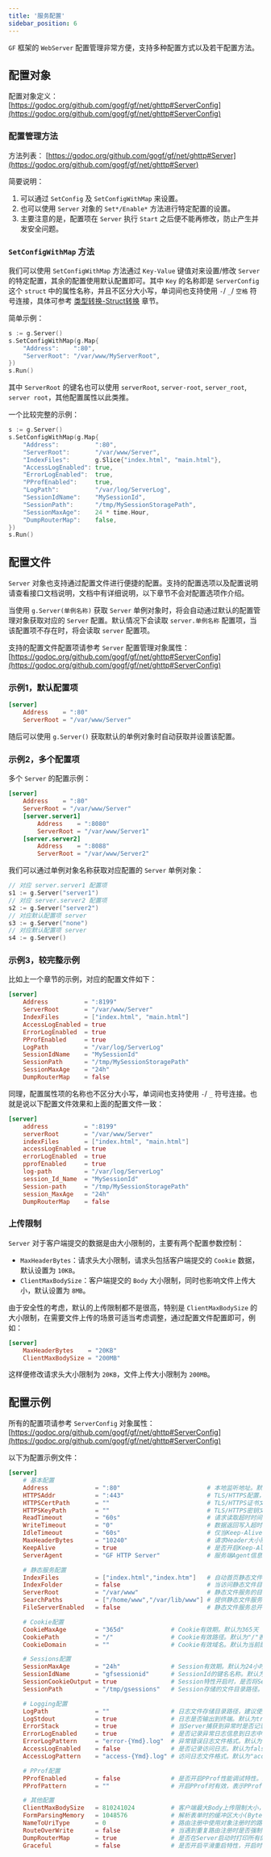 ```yaml
---
title: '服务配置'
sidebar_position: 6
---
```


`GF` 框架的 `WebServer` 配置管理非常方便，支持多种配置方式以及若干配置方法。

## 配置对象

配置对象定义： [https://godoc.org/github.com/gogf/gf/net/ghttp#ServerConfig](https://godoc.org/github.com/gogf/gf/net/ghttp#ServerConfig)

### 配置管理方法

方法列表： [https://godoc.org/github.com/gogf/gf/net/ghttp#Server](https://godoc.org/github.com/gogf/gf/net/ghttp#Server)

简要说明：

1. 可以通过 `SetConfig` 及 `SetConfigWithMap` 来设置。
2. 也可以使用 `Server` 对象的 `Set*/Enable*` 方法进行特定配置的设置。
3. 主要注意的是，配置项在 `Server` 执行 `Start` 之后便不能再修改，防止产生并发安全问题。

### `SetConfigWithMap` 方法

我们可以使用 `SetConfigWithMap` 方法通过 `Key-Value` 键值对来设置/修改 `Server` 的特定配置，其余的配置使用默认配置即可。其中 `Key` 的名称即是 `ServerConfig` 这个 `struct` 中的属性名称，并且不区分大小写，单词间也支持使用 `-`/ `_`/ `空格` 符号连接，具体可参考 [类型转换-Struct转换](output/goframe-v1.14-md/核心组件/类型转换/类型转换-Struct转换) 章节。

简单示例：

```  go
s := g.Server()
s.SetConfigWithMap(g.Map{
    "Address":    ":80",
    "ServerRoot": "/var/www/MyServerRoot",
})
s.Run()

```

其中 `ServerRoot` 的键名也可以使用 `serverRoot`, `server-root`, `server_root`, `server root`，其他配置属性以此类推。

一个比较完整的示例：

```  go
s := g.Server()
s.SetConfigWithMap(g.Map{
    "Address":          ":80",
    "ServerRoot":       "/var/www/Server",
    "IndexFiles":       g.Slice{"index.html", "main.html"},
    "AccessLogEnabled": true,
    "ErrorLogEnabled":  true,
    "PProfEnabled":     true,
    "LogPath":          "/var/log/ServerLog",
    "SessionIdName":    "MySessionId",
    "SessionPath":      "/tmp/MySessionStoragePath",
    "SessionMaxAge":    24 * time.Hour,
    "DumpRouterMap":    false,
})
s.Run()

```

## 配置文件

`Server` 对象也支持通过配置文件进行便捷的配置。支持的配置选项以及配置说明请查看接口文档说明，文档中有详细说明，以下章节不会对配置选项作介绍。

当使用 `g.Server(单例名称)` 获取 `Server` 单例对象时，将会自动通过默认的配置管理对象获取对应的 `Server` 配置。默认情况下会读取 `server.单例名称` 配置项，当该配置项不存在时，将会读取 `server` 配置项。

支持的配置文件配置项请参考 `Server` 配置管理对象属性： [https://godoc.org/github.com/gogf/gf/net/ghttp#ServerConfig](https://godoc.org/github.com/gogf/gf/net/ghttp#ServerConfig)

### 示例1，默认配置项

```  toml
[server]
    Address    = ":80"
    ServerRoot = "/var/www/Server"

```

随后可以使用 `g.Server()` 获取默认的单例对象时自动获取并设置该配置。

### 示例2，多个配置项

多个 `Server` 的配置示例：

```  toml
[server]
    Address    = ":80"
    ServerRoot = "/var/www/Server"
    [server.server1]
        Address    = ":8080"
        ServerRoot = "/var/www/Server1"
    [server.server2]
        Address    = ":8088"
        ServerRoot = "/var/www/Server2"

```

我们可以通过单例对象名称获取对应配置的 `Server` 单例对象：

```  go
// 对应 server.server1 配置项
s1 := g.Server("server1")
// 对应 server.server2 配置项
s2 := g.Server("server2")
// 对应默认配置项 server
s3 := g.Server("none")
// 对应默认配置项 server
s4 := g.Server()

```

### 示例3，较完整示例

比如上一个章节的示例，对应的配置文件如下：

```  toml
[server]
    Address          = ":8199"
    ServerRoot       = "/var/www/Server"
    IndexFiles       = ["index.html", "main.html"]
    AccessLogEnabled = true
    ErrorLogEnabled  = true
    PProfEnabled     = true
    LogPath          = "/var/log/ServerLog"
    SessionIdName    = "MySessionId"
    SessionPath      = "/tmp/MySessionStoragePath"
    SessionMaxAge    = "24h"
    DumpRouterMap    = false

```

同理，配置属性项的名称也不区分大小写，单词间也支持使用 `-`/ `_` 符号连接。也就是说以下配置文件效果和上面的配置文件一致：

```  toml
[server]
    address          = ":8199"
    serverRoot       = "/var/www/Server"
    indexFiles       = ["index.html", "main.html"]
    accessLogEnabled = true
    errorLogEnabled  = true
    pprofEnabled     = true
    log-path         = "/var/log/ServerLog"
    session_Id_Name  = "MySessionId"
    Session-path     = "/tmp/MySessionStoragePath"
    session_MaxAge   = "24h"
    DumpRouterMap    = false

```

### 上传限制

`Server` 对于客户端提交的数据是由大小限制的，主要有两个配置参数控制：

- `MaxHeaderBytes`：请求头大小限制，请求头包括客户端提交的 `Cookie` 数据，默认设置为 `10KB`。
- `ClientMaxBodySize`：客户端提交的 `Body` 大小限制，同时也影响文件上传大小，默认设置为 `8MB`。

由于安全性的考虑，默认的上传限制都不是很高，特别是 `ClientMaxBodySize` 的大小限制，在需要文件上传的场景可适当考虑调整，通过配置文件配置即可，例如：

```  toml
[server]
    MaxHeaderBytes    = "20KB"
    ClientMaxBodySize = "200MB"

```

这样便修改请求头大小限制为 `20KB`，文件上传大小限制为 `200MB`。

## 配置示例

所有的配置项请参考 `ServerConfig` 对象属性： [https://godoc.org/github.com/gogf/gf/net/ghttp#ServerConfig](https://godoc.org/github.com/gogf/gf/net/ghttp#ServerConfig)

以下为配置示例文件：

```  toml
[server]
    # 基本配置
    Address             = ":80"                        # 本地监听地址。默认":80"
	HTTPSAddr           = ":443"                       # TLS/HTTPS配置，同时需要配置证书和密钥。默认关闭
	HTTPSCertPath       = ""                           # TLS/HTTPS证书文件本地路径，建议使用绝对路径。默认关闭
	HTTPSKeyPath        = ""                           # TLS/HTTPS密钥文件本地路径，建议使用绝对路径。默认关闭
	ReadTimeout         = "60s"                        # 请求读取超时时间，一般不需要配置。默认为60秒
	WriteTimeout        = "0"                          # 数据返回写入超时时间，一般不需要配置。默认不超时（0）
	IdleTimeout         = "60s"                        # 仅当Keep-Alive开启时有效，请求闲置时间。默认为60秒
	MaxHeaderBytes      = "10240"                      # 请求Header大小限制（Byte）。默认为10KB
	KeepAlive           = true                         # 是否开启Keep-Alive功能。默认true
	ServerAgent         = "GF HTTP Server"             # 服务端Agent信息。默认为"GF HTTP Server"

    # 静态服务配置
	IndexFiles          = ["index.html","index.htm"]   # 自动首页静态文件检索。默认为["index.html", "index.htm"]
	IndexFolder         = false                        # 当访问静态文件目录时，是否展示目录下的文件列表。默认关闭，那么请求将返回403
    ServerRoot          = "/var/www"                   # 静态文件服务的目录根路径，配置时自动开启静态文件服务。默认关闭
	SearchPaths         = ["/home/www","/var/lib/www"] # 提供静态文件服务时额外的文件搜索路径，当根路径找不到时则按照顺序在搜索目录查找。默认关闭
	FileServerEnabled   = false                        # 静态文件服务总开关。默认false

    # Cookie配置
	CookieMaxAge        = "365d"             # Cookie有效期。默认为365天
	CookiePath          = "/"                # Cookie有效路径。默认为"/"表示全站所有路径下有效
	CookieDomain        = ""                 # Cookie有效域名。默认为当前配置Cookie时的域名

	# Sessions配置
	SessionMaxAge       = "24h"              # Session有效期。默认为24小时
	SessionIdName       = "gfsessionid"      # SessionId的键名名称。默认为gfsessionid
	SessionCookieOutput = true               # Session特性开启时，是否将SessionId返回到Cookie中。默认true
	SessionPath         = "/tmp/gsessions"   # Session存储的文件目录路径。默认为当前系统临时目录下的gsessions目录

    # Logging配置
	LogPath             = ""                 # 日志文件存储目录路径，建议使用绝对路径。默认为空，表示关闭
    LogStdout           = true               # 日志是否输出到终端。默认为true
    ErrorStack          = true               # 当Server捕获到异常时是否记录堆栈信息到日志中。默认为true
    ErrorLogEnabled     = true               # 是否记录异常日志信息到日志中。默认为true
    ErrorLogPattern     = "error-{Ymd}.log"  # 异常错误日志文件格式。默认为"error-{Ymd}.log"
    AccessLogEnabled    = false              # 是否记录访问日志。默认为false
    AccessLogPattern    = "access-{Ymd}.log" # 访问日志文件格式。默认为"access-{Ymd}.log"

    # PProf配置
	PProfEnabled        = false              # 是否开启PProf性能调试特性。默认为false
	PProfPattern        = ""                 # 开启PProf时有效，表示PProf特性的页面访问路径，对当前Server绑定的所有域名有效。

    # 其他配置
	ClientMaxBodySize   = 810241024          # 客户端最大Body上传限制大小，影响文件上传大小(Byte)。默认为8*1024*1024=8MB
	FormParsingMemory   = 1048576            # 解析表单时的缓冲区大小(Byte)，一般不需要配置。默认为1024*1024=1MB
	NameToUriType       = 0                  # 路由注册中使用对象注册时的路由生成规则。默认为0
	RouteOverWrite      = false              # 当遇到重复路由注册时是否强制覆盖。默认为false，重复路由存在时将会在启动时报错退出
	DumpRouterMap       = true               # 是否在Server启动时打印所有的路由列表。默认为true
	Graceful            = false              # 是否开启平滑重启特性，开启时将会在本地增加10000的本地TCP端口用于进程间通信。默认false
```